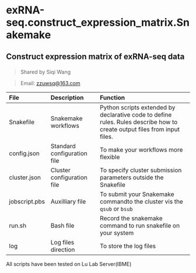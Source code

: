 # exRNA-seq.construct_expression_matrix.Snakemake
## Construct expression matrix  of exRNA-seq data </p>
> Shared by Siqi Wang

> Email: zzuwsq@163.com

|File|Description|Function|
|:-------------|:---------------------------|:--------|
|Snakefile|Snakemake workflows|Python scripts extended by declarative code to define rules. Rules describe how to create output files from input files.| 
|config.json| Standard configuration file |To make your workflows more flexible|
|cluster.json| Cluster configuration file  |To specify cluster submission parameters outside the Snakefile|
|jobscript.pbs| Auxilliary file| To submit your Snakemake commandto the cluster vis the `qsub` or `bsub`| 
|run.sh| Bash file| Record the snakemake command to run snakefile on your system|
|log|Log files direction| To store the log files|

All scripts have been tested on Lu Lab Server(IBME)
